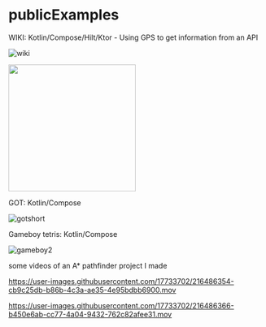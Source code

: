 # publicExamples

WIKI: Kotlin/Compose/Hilt/Ktor - Using GPS to get information from an API

![wiki](https://user-images.githubusercontent.com/17733702/217066635-e0d2d287-9303-4dd4-9f3b-ac1710e84f0e.gif)

<img src="https://user-images.githubusercontent.com/17733702/217066635-e0d2d287-9303-4dd4-9f3b-ac1710e84f0e.gif" width="250" height="250"/>

GOT: Kotlin/Compose

![gotshort](https://user-images.githubusercontent.com/17733702/217055877-0a7788ee-87a4-41e3-acf9-ffefb9e04751.gif)


Gameboy tetris: Kotlin/Compose

![gameboy2](https://user-images.githubusercontent.com/17733702/217046867-97218a15-d7f9-4e5c-9ad8-0fd0d307c4d3.gif)


some videos of an A* pathfinder project I made

https://user-images.githubusercontent.com/17733702/216486354-cb9c25db-b86b-4c3a-ae35-4e95bdbb6900.mov



https://user-images.githubusercontent.com/17733702/216486366-b450e6ab-cc77-4a04-9432-762c82afee31.mov

